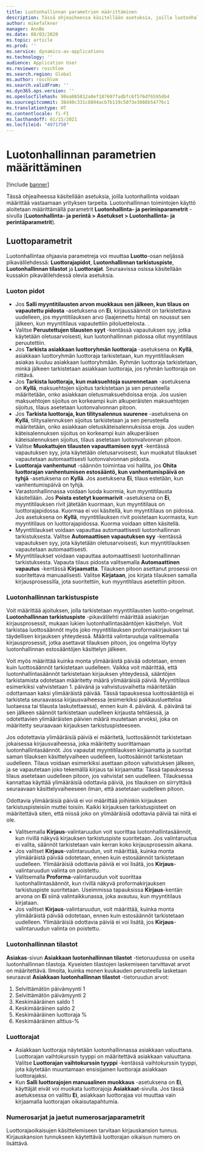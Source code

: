 ```yaml
---
title: Luotonhallinnan parametrien määrittäminen
description: Tässä ohjeaiheessa käsitellään asetuksia, joilla luotonhallinta voidaan määrittää vastaamaan yrityksen tarpeita.
author: mikefalkner
manager: AnnBe
ms.date: 08/03/2020
ms.topic: article
ms.prod: ''
ms.service: dynamics-ax-applications
ms.technology: ''
audience: Application User
ms.reviewer: roschlom
ms.search.region: Global
ms.author: roschlom
ms.search.validFrom: ''
ms.dyn365.ops.version: ''
ms.openlocfilehash: 98ea865812a0ef187697fadbfc6f576df6595db4
ms.sourcegitcommit: 38d40c331c8894acb7b119c5073e3088b54776c1
ms.translationtype: HT
ms.contentlocale: fi-FI
ms.lasthandoff: 01/15/2021
ms.locfileid: "4971750"
---
```

# <a name="credit-management-parameters-setup"></a>Luotonhallinnan parametrien määrittäminen

[!include [banner](../includes/banner.md)]

Tässä ohjeaiheessa käsitellään asetuksia, joilla luotonhallinta voidaan määrittää vastaamaan yrityksen tarpeita. Luotonhallinnan toimintojen käyttö aloitetaan määrittämällä parametrit **Luotonhallinta- ja perimisparametrit** -sivulla (**Luotonhallinta- ja perintä \> Asetukset \> Luotonhallinta- ja perintäparametrit**).

## <a name="credit-parameters"></a>Luottoparametrit

Luotonhallintaa ohjaavia parametreja voi muuttaa **Luotto**-osan neljässä pikavälilehdessä: **Luottorajapidot**, **Luotonhallinnan tarkistuspiste**, **Luotonhallinnan tilastot** ja **Luottorajat**. Seuraavissa osissa käsitellään kussakin pikavälilehdessä olevia asetuksia.

### <a name="credit-holds"></a>Luoton pidot

- Jos **Salli myyntitilausten arvon muokkaus sen jälkeen, kun tilaus on vapautettu pidosta** -asetuksena on **Ei**, kirjaussäännöt on tarkistettava uudelleen, jos myyntitilauksen arvo (laajennettu hinta) on noussut sen jälkeen, kun myyntitilaus vapautettiin pitoluettelosta. .
- Valitse **Peruutettujen tilausten syyt** -kentässä vapautuksen syy, jotka käytetään oletusarvoisesti, kun luotonhallinnan pidossa ollut myyntitilaus peruutettiin.
- Jos **Tarkista asiakkaan luottoryhmän luottoraja** -asetuksena on **Kyllä**, asiakkaan luottoryhmän luottoraja tarkistetaan, kun myyntitilauksen asiakas kuuluu asiakkaan luottoryhmään. Ryhmän luottoraja tarkistetaan, minkä jälkeen tarkistetaan asiakkaan luottoraja, jos ryhmän luottoraja on riittävä.
- Jos **Tarkista luottoraja, kun maksuehtoja suurennetaan** -asetuksena on **Kyllä**, maksuehtojen sijoitus tarkistetaan ja sen perusteella määritetään, onko asiakkaan oletusmaksuehdoissa eroja. Jos uusien maksuehtojen sijoitus on korkeampi kuin alkuperäisten maksuehtojen sijoitus, tilaus asetetaan luotonvalvonnan pitoon.
- Jos **Tarkista luottoraja, kun tilitysalennus suurenee** -asetuksena on **Kyllä**, tilitysalennuksen sijoitus tarkistetaan ja sen perusteella määritetään, onko asiakkaan oletuskäteisalennuksissa eroja. Jos uuden käteisalennuksen sijoitus on korkeampi kuin alkuperäisen käteisalennuksen sijoitus, tilaus asetetaan luotonvalvonnan pitoon.
- Valitse **Muokattujen tilausten vapauttamisen syyt** -kentässä vapautuksen syy, jota käytetään oletusarvoisesti, kun muokatut tilaukset vapautetaan automaattisesti luotonvalvonnan pidosta.
- **Luottoraja vanhentunut** -säännön toimintaa voi hallita, jos **Ohita luottorajan vanhentumisen estosääntö, kun vanhentumispäivä on tyhjä** -asetuksena on **Kyllä**. Jos asetuksena **Ei**, tilaus estetään, kun vanhentumispäivä on tyhjä.
- Varastonhallinnassa voidaan luoda kuormia, kun myyntitilausta käsitellään. Jos **Poista estetyt kuormarivit** -asetuksena on **Ei**, myyntitilauksen rivit jätetään kuormaan, kun myyntitilaus on luottorajapidossa. Kuormaa ei voi käsitellä, kun myyntitilaus on pidossa. Jos asetuksena on **Kyllä**, myyntitilauksen rivit poistetaan kuormasta, kun myyntitilaus on luottorajapidossa. Kuorma voidaan sitten käsitellä.
- Myyntitilaukset voidaan vapauttaa automaattisesti luotonhallinnan tarkistuksesta. Valitse **Automaattisen vapautuksen syy** -kentässä vapautuksen syy, jota käytetään oletusarvoisesti, kun myyntitilauksen vapautetaan automaattisesti.
- Myyntitilaukset voidaan vapauttaa automaattisesti luotonhallinnan tarkistuksesta. Vapauta tilaus pidosta valitsemalla **Automaattinen vapautus** -kentässä **Kirjaamatta**. Tilauksen pitoon asettanut prosessi on suoritettava manuaalisesti. Valitse **Kirjataan**, jos kirjata tilauksen samalla kirjausprosessilla, jota suoritettiin, kun myyntitilaus asetettiin pitoon.

### <a name="credit-management-checkpoint"></a>Luotonhallinnan tarkistuspiste

Voit määrittää ajoituksen, jolla tarkistetaan myyntitilausten luotto-ongelmat. **Luotonhallinnan tarkistuspiste** -pikavälilehti määrittää asiakirjan kirjausprosessit, mukaan lukien luotonhallintasääntöjen käsittelyn. Voit tarkistaa luottosäännöt myös joko myyntitilauksen proformakirjauksen tai täydellisen kirjauksen yhteydessä. Määritä valintaruutuja valitsemalla kirjausprosessit, jotka asettavat tilauksen pitoon, jos ongelma löytyy luotonhallinnan estosääntöjen käsittelyn jälkeen.

Voit myös määrittää kuinka monta ylimääräistä päivää odotetaan, ennen kuin luottosäännöt tarkistetaan uudelleen. Vaikka voit määrittää, että luotonhallintasäännöt tarkistetaan kirjauksen yhteydessä, sääntöjen tarkistamista odotetaan määritetty määrä ylimääräisiä päiviä. Myyntitilaus esimerkiksi vahvistetaan 1. päivänä ja vahvistusvaihetta määritetään odottamaan kaksi ylimääräistä päivää. Tässä tapauksessa luottosääntöjä ei tarkisteta seuraavassa kirjausvaiheessa (esimerkiksi pakkausluetteloa luotaessa tai tilausta laskutettaessa), ennen kuin 4. päivänä. 4. päivänä tai sen jälkeen säännöt tarkistetaan uudelleen kirjausta tehtäessä, ja odotettavien ylimääräisten päivien määrä muutetaan arvoksi, joka on määritetty seuraavaan kirjauksen tarkistuspisteeseen.

Jos odotettavia ylimääräisiä päiviä ei määritetä, luottosäännöt tarkistetaan jokaisessa kirjausvaiheessa, joka määritetty suorittamaan luotonhallintasäännöt. Jos vapautat myyntitilauksen kirjaamatta ja suoritat saman tilauksen käsittelyvaiheen uudelleen, luottosäännöt tarkistetaan uudelleen. Tilaus voidaan esimerkiksi asettaan pitoon vahvistuksen jälkeen, ja se vapautetaan joko tekemällä kirjaus tai kirjaamatta: Tässä tapauksessa tilaus asetetaan uudelleen pitoon, jos vahvistat sen uudelleen. Tilauksessa kannattaa käyttää ylimääräisiä odottavia päiviä, jos tilauksen on siirryttävä seuraavaan käsittelyvaiheeseen ilman, että asetetaan uudelleen pitoon.

Odottavia ylimääräisiä päiviä ei voi määrittää joihinkin kirjauksen tarkistuspisteisiin muttei toisiin. Kaikki kirjauksen tarkistuspisteet on määritettävä siten, että niissä joko on ylimääräisiä odottavia päiviä tai niitä ei ole.

- Valitsemalla **Kirjaus**-valintaruudun voit suorittaa luotonhallintasäännöt, kun rivillä näkyvä kirjauksen tarkistuspiste suoritetaan. Jos valintaruutua ei valita, säännöt tarkistetaan vain kerran koko kirjausprosessin aikana.
- Jos valitset **Kirjaus**-valintaruudun, voit määrittää, kuinka monta ylimääräistä päivää odotetaan, ennen kuin estosäännöt tarkistetaan uudelleen. Ylimääräisiä odottavia päiviä ei voi lisätä, jos **Kirjaus**-valintaruudun valinta on poistettu.
- Valitsemalla **Proforma**-valintaruudun voit suorittaa luotonhallintasäännöt, kun rivillä näkyvä proformakirjauksen tarkistuspiste suoritetaan. Useimmissa tapauksissa **Kirjaus**-kentän arvona on **Ei** siinä valintaikkunassa, joka avautuu, kun myyntitilaus kirjataan.
- Jos valitset **Kirjaus**-valintaruudun, voit määrittää, kuinka monta ylimääräistä päivää odotetaan, ennen kuin estosäännöt tarkistetaan uudelleen. Ylimääräisiä odottavia päiviä ei voi lisätä, jos **Kirjaus**-valintaruudun valinta on poistettu.

### <a name="credit-management-statistics"></a>Luotonhallinnan tilastot

**Asiakas**-sivun **Asiakkaan luotonhallinnan tilastot** -tietoruudussa on useita luotonhallinnan tilastoja. Kyseisten tilastojen laskemiseen tarvittavat arvot on määritettävä. Ilmoita, kuinka monen kuukauden perusteella lasketaan seuraavat **Asiakkaan luotonhallinnan tilastot** -tietoruudun arvot:

1. Selvittämätön päivämyynti 1
2. Selvittämätön päivämyynti 2
3. Keskimääräinen saldo 1
4. Keskimääräinen saldo 2
5. Keskimääräinen luottoraja %
6. Keskimääräinen alttius-%

### <a name="credit-limits"></a>Luottorajat

- Asiakkaan luottoraja näytetään luotonhallinnassa asiakkaan valuuttana. Luottorajan vaihtokurssin tyyppi on määritettävä asiakkaan valuuttana. Valitse **Luottorajan vaihtokurssin tyyppi** -kentässä vaihtokurssin tyyppi, jota käytetään muuntamaan ensisijainen luottoraja asiakkaan luottorajaksi.
- Kun **Salli luottorajojen manuaalinen muokkaus** -asetuksena on **Ei**, käyttäjät eivät voi muokata luottorajoja **Asiakkaat**-sivulla. Jos tässä asetuksessa on valittu **Ei**, asiakkaan luottorajaa voi muuttaa vain kirjaamalla luottorajan oikaisutapahtumia.

### <a name="number-sequences-and-shared-number-sequence-parameters"></a>Numerosarjat ja jaetut numerosarjaparametrit

Luottorajaoikaisujen käsittelemiseen tarvitaan kirjauskansion tunnus. Kirjauskansion tunnukseen käytettävä luottorajan oikaisun numero on lisättävä.
